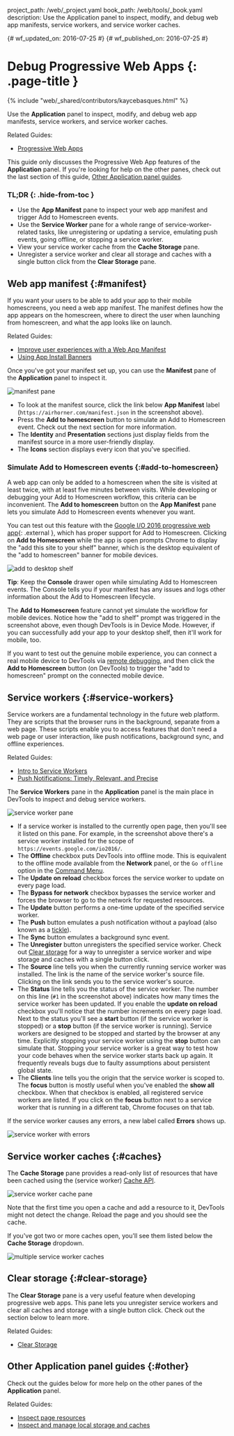 project_path: /web/_project.yaml
book_path: /web/tools/_book.yaml
description: Use the Application panel to inspect, modify, and debug web app manifests, service workers, and service worker caches.

{# wf_updated_on: 2016-07-25 #}
{# wf_published_on: 2016-07-25 #}

# Debug Progressive Web Apps {: .page-title }

{% include "web/_shared/contributors/kaycebasques.html" %}

Use the <strong>Application</strong> panel to inspect, modify,
and debug web app manifests, service workers, and service worker caches.

Related Guides: 

* [Progressive Web Apps](/web/progressive-web-apps)

This guide only discusses the Progressive Web App features of the
**Application** panel. If you're looking for help on the other panes, check
out the last section of this guide, [Other Application panel
guides](#other).


### TL;DR {: .hide-from-toc }
- Use the <strong>App Manifest</strong> pane to inspect your web app manifest and trigger Add to Homescreen events.
- Use the <strong>Service Worker</strong> pane for a whole range of service-worker-related tasks, like unregistering or updating a service, emulating push events, going offline, or stopping a service worker.
- View your service worker cache from the <strong>Cache Storage</strong> pane.
- Unregister a service worker and clear all storage and caches with a single button click from the <strong>Clear Storage</strong> pane.


## Web app manifest {:#manifest}

If you want your users to be able to add your app to their mobile homescreens,
you need a web app manifest. The manifest defines how the app appears on the
homescreen, where to direct the user when launching from homescreen, and what
the app looks like on launch.

Related Guides:

* [Improve user experiences with a Web App
  Manifest](/web/fundamentals/engage-and-retain/web-app-manifest)
* [Using App Install
  Banners](/web/fundamentals/engage-and-retain/app-install-banners)

Once you've got your manifest set up, you can use the **Manifest** pane of the
**Application** panel to inspect it.

![manifest pane][manifest]

* To look at the manifest source, click the link below **App Manifest** label
  (`https://airhorner.com/manifest.json` in the screenshot above).
* Press the **Add to homescreen** button to simulate an Add to Homescreen
  event. Check out the next section for more information.
* The **Identity** and **Presentation** sections just display fields from the
  manifest source in a more user-friendly display.
* The **Icons** section displays every icon that you've specified.

[manifest]: images/manifest.png

### Simulate Add to Homescreen events {:#add-to-homescreen}

A web app can only be added to a homescreen when the site is visited at
least twice, with at least five minutes between visits. While developing or
debugging your Add to Homescreen workflow, this criteria can be inconvenient.
The **Add to homescreen** button on the **App Manifest** pane lets you
simulate Add to Homescreen events whenever you want.

You can test out this feature with the [Google I/O 2016 progressive web
app](https://events.google.com/io2016/){: .external }, which has proper support for Add to
Homescreen. Clicking on **Add to Homescreen** while the app is open prompts
Chrome to display the "add this site to your shelf" banner, which is the
desktop equivalent of the "add to homescreen" banner for mobile devices.

![add to desktop shelf][shelf]

**Tip**: Keep the **Console** drawer open while simulating Add to Homescreen
events. The Console tells you if your manifest has any issues and logs other
information about the Add to Homescreen lifecycle.

The **Add to Homescreen** feature cannot yet simulate the workflow for mobile
devices. Notice how the "add to shelf" prompt was triggered in the
screenshot above, even though DevTools is in Device Mode. However, if you can
successfully add your app to your desktop shelf, then it'll work for mobile,
too.

If you want to test out the genuine mobile experience, you can
connect a real mobile device to DevTools via [remote debugging][remote
debugging], and then click the **Add to Homescreen** button (on DevTools)
to trigger the "add to homescreen" prompt on the connected mobile device.

[shelf]: images/io.png
[remote debugging]: /web/tools/chrome-devtools/debug/remote-debugging/remote-debugging

## Service workers {:#service-workers}

Service workers are a fundamental technology in the future web platform. They
are scripts that the browser runs in the background, separate from a web page.
These scripts enable you to access features that don't need a web page or user
interaction, like push notifications, background sync, and offline experiences.

Related Guides:

* [Intro to Service Workers](/web/fundamentals/primers/service-worker)
* [Push Notifications: Timely, Relevant, and
  Precise](/web/fundamentals/engage-and-retain/push-notifications)

The **Service Workers** pane in the **Application** panel is the main place in
DevTools to inspect and debug service workers.

![service worker pane][sw]

* If a service worker is installed to the currently open page, then you'll see
  it listed on this pane. For example, in the screenshot above there's a service
  worker installed for the scope of `https://events.google.com/io2016/`.
* The **Offline** checkbox puts DevTools into offline mode. This is
  equivalent to the offline mode available from the **Network** panel, or
  the `Go offline` option in the [Command Menu][cm].
* The **Update on reload** checkbox forces the service worker to
  update on every page load.
* The **Bypass for network** checkbox bypasses the service worker and forces the
  browser to go to the network for requested resources.
* The **Update** button performs a one-time update of the specified service
  worker.
* The **Push** button emulates a push notification without a payload (also known
  as a [tickle][tickle]).
* The **Sync** button emulates a background sync event.
* The **Unregister** button unregisters the specified service worker. Check out
  [Clear storage](#clear-storage) for a way to unregister a service worker and
  wipe storage and caches with a single button click.
* The **Source** line tells you when the currently running service worker was
  installed. The link is the name of the service worker's source file. Clicking
  on the link sends you to the service worker's source.
* The **Status** line tells you the status of the service worker. The number on
  this line (`#1` in the screenshot above) indicates how many times the service
  worker has been updated. If you enable the **update on reload** checkbox
  you'll notice that the number increments on every page load. Next to the
  status you'll see a **start** button (if the service worker is stopped) or a
  **stop** button (if the service worker is running). Service workers are
  designed to be stopped and started by the browser at any time. Explicitly
  stopping your service worker using the **stop** button can simulate that.
  Stopping your service worker is a great way to test how your
  code behaves when the service worker starts back up again. It frequently
  reveals bugs due to faulty assumptions about persistent global state.
* The **Clients** line tells you the origin that the service worker is scoped
  to. The **focus** button is mostly useful when you've enabled the
  **show all** checkbox. When that checkbox is enabled, all registered service
  workers are listed. If you click on the **focus** button next to a service
  worker that is running in a different tab, Chrome focuses on that tab.

If the service worker causes any errors, a new label called **Errors** shows
up.

![service worker with errors][errors]

[sw]: images/sw.png
[cm]: /web/tools/chrome-devtools/settings#command-menu
[tickle]: /web/fundamentals/engage-and-retain/push-notifications/sending-messages#ways-to-send
[errors]: images/sw-error.png

## Service worker caches {:#caches}

The **Cache Storage** pane provides a read-only list of resources that have
been cached using the (service worker) [Cache API][sw-cache].

![service worker cache pane][sw-cache-pane]

Note that the first time you open a cache and add a resource to it, DevTools
might not detect the change. Reload the page and you should see the cache.

If you've got two or more caches open, you'll see them listed below the
**Cache Storage** dropdown.

![multiple service worker caches][multiple-caches]

[sw-cache]: https://developer.mozilla.org/en-US/docs/Web/API/Cache
[sw-cache-pane]: images/sw-cache.png
[multiple-caches]: images/multiple-caches.png

## Clear storage {:#clear-storage}

The **Clear Storage** pane is a very useful feature when
developing progressive web apps. This pane lets you unregister service workers
and clear all caches and storage with a single button click. Check out the
section below to learn more.

Related Guides:

* [Clear
  Storage](/web/tools/chrome-devtools/iterate/manage-data/local-storage#clear-storage)

## Other Application panel guides {:#other}

Check out the guides below for more help on the other panes of the
**Application** panel.

Related Guides:

* [Inspect page resources](/web/tools/chrome-devtools/iterate/manage-data/page-resources)
* [Inspect and manage local storage and
  caches](/web/tools/chrome-devtools/iterate/manage-data/local-storage)
